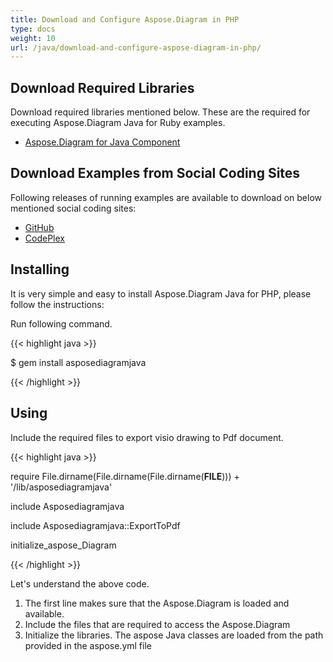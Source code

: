 ```yaml
---
title: Download and Configure Aspose.Diagram in PHP
type: docs
weight: 10
url: /java/download-and-configure-aspose-diagram-in-php/
---
```


## **Download Required Libraries**
Download required libraries mentioned below. These are the required for executing Aspose.Diagram Java for Ruby examples.

- [Aspose.Diagram for Java Component](https://repository.aspose.com/repo/com/aspose/aspose-diagram/)
## **Download Examples from Social Coding Sites**
Following releases of running examples are available to download on below mentioned social coding sites:

- [GitHub](https://github.com/asposediagram/Aspose.Diagram-for-Java/tree/master/Plugins/Aspose_Diagram_Java_for_PHP)
- [CodePlex](https://asposediagramjavaphp.codeplex.com/)
## **Installing**
It is very simple and easy to install Aspose.Diagram Java for PHP, please follow the instructions:

Run following command.

{{< highlight java >}}

 $ gem install asposediagramjava

{{< /highlight >}}
## **Using**
Include the required files to export visio drawing to Pdf document.

{{< highlight java >}}

 require File.dirname(File.dirname(File.dirname(__FILE__))) + '/lib/asposediagramjava'

include Asposediagramjava

include Asposediagramjava::ExportToPdf

initialize_aspose_Diagram

{{< /highlight >}}

Let's understand the above code.

1. The first line makes sure that the Aspose.Diagram is loaded and available.
1. Include the files that are required to access the Aspose.Diagram
1. Initialize the libraries. The aspose Java classes are loaded from the path provided in the aspose.yml file
